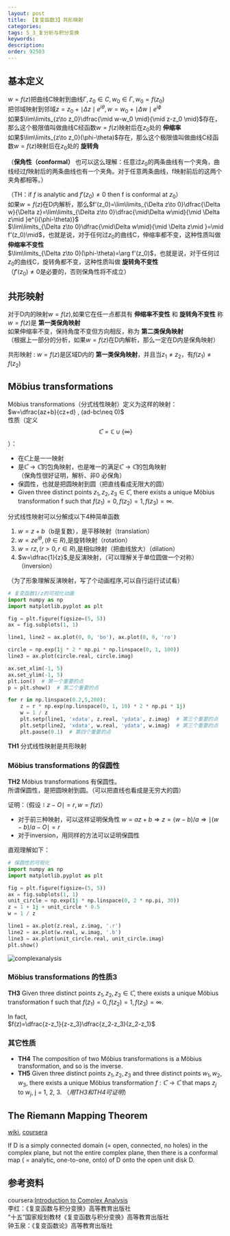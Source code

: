 ```yaml
---
layout: post
title: 【复变函数3】共形映射
categories:
tags: 5_3_复分析与积分变换
keywords:
description:
order: 92503
---
```



## 基本定义
$w=f(z)$把曲线C映射到曲线$\Gamma,z_0\in C,w_0\in \Gamma,w_0=f(z_0)$  
把邻域映射到邻域$z=z_0+\mid\Delta z\mid e^{i\theta},w=w_0+\mid\Delta w\mid e^{i\phi}$  
如果$\lim\limits_{z\to z_0}\dfrac{\mid w-w_0 \mid}{\mid z-z_0 \mid}$存在，那么这个极限值叫做曲线C经函数$w=f(z)$映射后在$z_0$处的 **伸缩率**  
如果$\lim\limits_{z\to z_0}(\phi-\theta)$存在，那么这个极限值叫做曲线C经函数$w=f(z)$映射后在$z_0$处的 **旋转角**  

（**保角性（conformal）** 也可以这么理解：任意过$z_0$的两条曲线有一个夹角，曲线经过$f$映射后的两条曲线也有一个夹角。对于任意两条曲线，f映射前后的这两个夹角都相等。）



（TH：if $f$ is analytic and $f'(z_0)\neq 0$ then f is conformal at $z_0$）  
如果$w=f(z)$在D内解析，那么$f'(z_0)=\lim\limits_{\Delta z\to 0}\dfrac{\Delta w}{\Delta z}=\lim\limits_{\Delta z\to 0}\dfrac{\mid\Delta w\mid}{\mid \Delta z\mid }e^{i(\phi-\theta)}$  
$\lim\limits_{\Delta z\to 0}\dfrac{\mid\Delta w\mid}{\mid \Delta z\mid }=\mid f'(z_0)\mid$，也就是说，对于任何过$z_0$的曲线C，伸缩率都不变，这种性质叫做 **伸缩率不变性**  
$\lim\limits_{\Delta z\to 0}(\phi-\theta)=\arg f'(z_0)$，也就是说，对于任何过$z_0$的曲线C，旋转角都不变，这种性质叫做 **旋转角不变性**  
（$f'(z_0)\neq 0$是必要的，否则保角性将不成立）  


## 共形映射
对于D内的映射$w=f(z)$,如果它在任一点都具有 **伸缩率不变性** 和 **旋转角不变性** 称$w=f(z)$是 **第一类保角映射**  
如果伸缩率不变，保持角度不变但方向相反，称为 **第二类保角映射**  
（根据上一部分的分析，如果$w=f(z)$在D内解析，那么一定在D内是保角映射）  


共形映射
:    $w=f(z)$是区域D内的 **第一类保角映射**，并且当$z_1\neq z_2$，有$f(z_1)\neq f(z_2)$  


## Möbius transformations

Möbius transformations（分式线性映射）定义为这样的映射： $w=\dfrac{az+b}{cz+d} , (ad-bc\neq 0)$  
性质（定义$$\mathbb {\hat C} =\mathbb C \cup \{ \infty \}$$）：
- 在$\mathbb{\hat C}$上是一一映射
- 是$\mathbb{\hat C \to \hat C}$的包角映射，也是唯一的满足$\mathbb{\hat C \to \hat C}$的包角映射  
（保角性很好证明，解析、非0 必保角）
- 保圆性，也就是把圆映射到圆（把直线看成无限大的圆）
- Given three distinct points $z_1, z_2, z_3 \in \mathbb{\hat C}$, there exists a unique Möbius transformation f such that $f(z_1) = 0, f(z_2) = 1, f(z_3) = \infty$.


分式线性映射可以分解成以下4种简单函数
1. $w=z+b$（b是复数），是平移映射（translation）
2. $w=ze^{i\theta},(\theta\in R)$,是旋转映射（rotation）
3. $w=rz,(r>0,r\in R)$,是相似映射（把曲线放大）（dilation）
4. $w=\dfrac{1}{z}$,是反演映射，（可以理解关于单位圆做一个对称）（inversion）


（为了形象理解反演映射，写了个动画程序,可以自行运行试试看）
```py
# 复变函数1/z的可视化动画
import numpy as np
import matplotlib.pyplot as plt

fig = plt.figure(figsize=(5, 5))
ax = fig.subplots(1, 1)

line1, line2 = ax.plot(0, 0, 'bo'), ax.plot(0, 0, 'ro')

circle = np.exp(1j * 2 * np.pi * np.linspace(0, 1, 100))
line3 = ax.plot(circle.real, circle.imag)

ax.set_xlim(-1, 5)
ax.set_ylim(-1, 5)
plt.ion()  # 第一个重要的点
p = plt.show()  # 第二个重要的点

for r in np.linspace(0.2,5,200):
    z = r * np.exp(np.linspace(0, 1, 10) * 2 * np.pi * 1j)
    w = 1 / z
    plt.setp(line1, 'xdata', z.real, 'ydata', z.imag)  # 第三个重要的点
    plt.setp(line2, 'xdata', w.real, 'ydata', w.imag)  # 第三个重要的点
    plt.pause(0.1)  # 第四个重要的点
```


**TH1** 分式线性映射是共形映射

### Möbius transformations 的保圆性
**TH2** Möbius transformations 有保圆性。  
所谓保圆性，是把圆映射到圆。（可以把直线也看成是无穷大的圆）  

证明：（假设$\mid z -O \mid = r, w=f(z)$）  
- 对于前三种映射，可以这样证明保角性 $w=az+b\Longrightarrow z = (w-b)/a\Longrightarrow \mid (w-b)/a -O\mid=r$
- 对于inversion，用同样的方法可以证明保圆性

直观理解如下：  
```py
# 保圆性的可视化
import numpy as np
import matplotlib.pyplot as plt

fig = plt.figure(figsize=(5, 5))
ax = fig.subplots(1, 1)
unit_circle = np.exp(1j * np.linspace(0, 2 * np.pi, 30))
z = 1 + 1j + unit_circle * 0.5
w = 1 / z

line1 = ax.plot(z.real, z.imag, '.r')
line2 = ax.plot(w.real, w.imag, '.b')
line3 = ax.plot(unit_circle.real, unit_circle.imag)
plt.show()
```
![complexanalysis](https://www.guofei.site/pictures_for_blog/complexanalysis/complexanalysis.png?raw=true)


### Möbius transformations 的性质3
**TH3** Given three distinct points $z_1, z_2, z_3 \in \mathbb{\hat C}$, there exists a unique Möbius transformation f such that $f(z_1) = 0, f(z_2) = 1, f(z_3) = \infty$.  

In fact,  
$f(z)=\dfrac{z-z_1}{z-z_3}\dfrac{z_2-z_3}{z_2-z_1}$

### 其它性质
- **TH4** The composition of two Möbius transformations is a Möbius transformation, and so is the inverse.
- **TH5** Given three distinct points $z_1, z_2, z_3$ and three distinct points $w_1, w_2, w_3$, there exists a unique Möbius transformation $f : \mathbb{\hat C → \hat C}$ that maps $z_j$ to $w_j$, j = 1, 2, 3. （*用TH3和TH4可证明*）

## The Riemann Mapping Theorem
[wiki](https://en.wikipedia.org/wiki/Riemann_mapping_theorem), [coursera](https://www.coursera.org/learn/complex-analysis/lecture/oj9fE/the-riemann-mapping-theorem)  

If D is a simply connected domain (= open, connected, no holes) in the complex plane, but not the entire complex plane, then there is a conformal map ( = analytic, one-to-one, onto) of D onto the open unit disk D.






## 参考资料
coursera:[Introduction to Complex Analysis](https://www.coursera.org/learn/complex-analysis/)  
李红：《复变函数与积分变换》高等教育出版社  
“十五”国家规划教材《复变函数与积分变换》高等教育出版社  
钟玉泉：《复变函数论》高等教育出版社  
